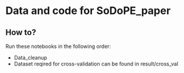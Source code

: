 # Data and code for SoDoPE_paper





## How to?
Run these notebooks in the following order:
- Data_cleanup
- Dataset reqired for cross-validation can be found in result/cross\_val

